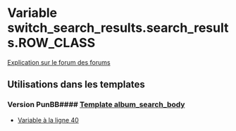 # Variable switch_search_results.search_results.ROW_CLASS
[Explication sur le forum des forums](http://forum.forumactif.com/t294113-listing-des-variables#switch_search_results.search_results.ROW_CLASS)
## Utilisations dans les templates
### Version PunBB#### [Template album_search_body](punbb/album_search_body.md)
* [Variable à la ligne 40](../punbb/album_search_body.tpl#L40)